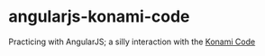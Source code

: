 # angularjs-konami-code

Practicing with AngularJS; a silly interaction with the [Konami Code](https://en.wikipedia.org/wiki/Konami_Code) 
